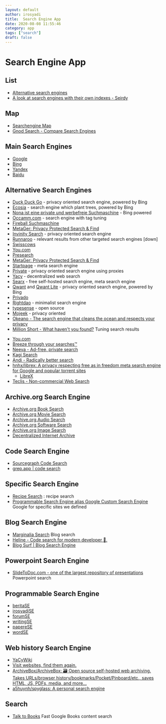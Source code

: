 ```yaml
---
layout: default
author: irosyadi
title:  Search Engine App
date: 2020-08-08 11:55:46
category: app
tags: ["search"]
draft: false
---
```


# Search Engine App

## List
- [Alternative search engines](https://fabform.io/a/alternative-search-engines)
- [A look at search engines with their own indexes - Seirdy](https://seirdy.one/posts/2021/03/10/search-engines-with-own-indexes/)

## Map
- [Searchengine Map](https://www.searchenginemap.com/)
- [Gnod Search - Compare Search Engines](https://www.gnod.com/search/)

## Main Search Engines
- [Google](https://www.google.com/)
- [Bing](https://www.bing.com/)
- [Yandex](https://yandex.com/)
- [Baidu](https://www.baidu.com/)

## Alternative Search Engines
- [Duck Duck Go](https://duckduckgo.com/) - privacy oriented search engine, powered by Bing
- [Ecosia](https://www.ecosia.org/?c=en) - search engine which plant trees, powered by Bing
- [Nona ist eine private und werbefreie Suchmaschine](https://www.nona.de/) - Bing powered
- [Occamm.com](https://www.occamm.com/) - search engine with tag tuning
- [Fireball Suchmaschine](https://fireball.de/de)
- [MetaGer: Privacy Protected Search & Find](https://metager.org/)
- [Invinity Search](https://infinitysearch.co/) - privacy oriented search engine
- [Runnaroo](https://www.runnaroo.com/) - relevant results from other targeted search engines [down]
- [Swisscows](https://swisscows.com/?culture=en)
- [You.com](https://you.com/)
- [Presearch](https://presearch.org/)
- [MetaGer: Privacy Protected Search & Find](https://metager.org/)
- [Startpage](https://startpage.com/) - meta search engine
- [Private](https://private.sh/) - privacy oriented search engine using proxies
- [Yacy](https://yacy.net/) - decentralized web search
- [Searx](https://searx.space/) - free self-hosted search engine, meta search engine
- [Qwant](https://www.qwant.com) and [Qwant Lite](https://lite.qwant.com/) - privacy oriented search engine, powered by Bing
- [Privado](https://www.privado.com/)
- [Rightdao](https://rightdao.com/search) - minimalist search engine
- [typesense](https://typesense.org/) - open source
- [Mojeek](https://www.mojeek.com/) - privacy oriented
- [Okeano - The search engine that cleans the ocean and respects your privacy](https://okeano.com/)
- [Million Short - What haven't you found?](https://millionshort.com/) Tuning search results
* [You.com](https://you.com/)
* [Breeze through your searches™](https://breezethat.com/#gsc.tab=0)
* [Neeva - Ad-free, private search](https://neeva.com/)
* [Kagi Search](https://kagi.com/)
* [Andi - Radically better search](https://andisearch.com/)
* [hnhx/librex: A privacy respecting free as in freedom meta search engine for Google and popular torrent sites](https://github.com/hnhx/librex)
    * [LibreX](https://librex.beparanoid.de/)
* [Teclis - Non-commercial Web Search](http://teclis.com/)

## Archive.org Search Engine
- [Archive.org Book Search](https://archive.org/details/texts)
- [Archive.org Movie Search](https://archive.org/details/movies)
- [Archive.org Audio Search](https://archive.org/details/audio)
- [Archive.org Software Search](https://archive.org/details/software)
- [Archive.org Image Search](https://archive.org/details/image)
- [Decentralized Internet Archive](https://dweb.archive.org/details/home)

## Code Search Engine
- [Sourcegraph Code Search](https://sourcegraph.com/search)
- [grep.app | code search](https://grep.app/)

## Specific Search Engine
- [Recipe Search](https://recipe-search.typesense.org/) : recipe search
- [Programmable Search Engine alias Google Custom Search Engine](https://programmablesearchengine.google.com/) Google for specific sites we defined

## Blog Search Engine
* [Marginalia Search](https://search.marginalia.nu/) Blog search
* [Heline - Code search for modern developer 🚀.](https://heline.dev/)
* [Blog Surf | Blog Search Engine](https://blogsurf.io/)

## Powerpoint Search Engine
- [SlideToDoc.com - one of the largest repository of presentations](https://slidetodoc.com/) Powerpoint search

## Programmable Search Engine
* [beritaSE](https://cse.google.com/cse?cx=011891153054809598175:t6yq5j3glzk#gsc.tab=0&gsc.sort=date)
* [irosyadiSE](https://cse.google.com/cse?cx=2930d59c835059502)
* [forumSE](https://cse.google.com/cse?cx=f877569f8868038c9)
* [writingSE](https://cse.google.com/cse?cx=6d49738c752dd4ec5)
* [papereSE](https://cse.google.com/cse?cx=dfc1a088718cfdfb1)
* [wordSE](https://cse.google.com/cse?cx=7b2d4a903688b4bf5)

## Web history Search Engine
* [YaCyWiki](https://wiki.yacy.net/index.php/Hauptseite)
* [Visit websites, find them again.](https://www.browserparrot.com/)
* [ArchiveBox/ArchiveBox: 🗃 Open source self-hosted web archiving. Takes URLs/browser history/bookmarks/Pocket/Pinboard/etc., saves HTML, JS, PDFs, media, and more...](https://github.com/ArchiveBox/ArchiveBox)
* [a5huynh/spyglass: A personal search engine](https://github.com/a5huynh/spyglass#installation)

## Search
- [Talk to Books](https://books.google.com/talktobooks/) Fast Google Books content search